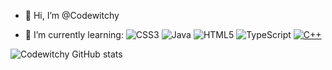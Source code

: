 - 👋 Hi, I’m @Codewitchy

- 🌱 I’m currently learning:
![CSS3](https://img.shields.io/badge/css3-%231572B6.svg?style=flat&logo=css3&logoColor=white) ![Java](https://img.shields.io/badge/java-%23ED8B00.svg?style=flat&logo=java&logoColor=white) ![HTML5](https://img.shields.io/badge/html5-%23E34F26.svg?style=flat&logo=html5&logoColor=white) ![TypeScript](https://img.shields.io/badge/typescript-%23007ACC.svg?style=flat&logo=typescript&logoColor=white) 
 <a href="https://github.com/alwinw?tab=repositories&language=c%2B%2B" target="_blank"><img alt="C++" src="https://img.shields.io/badge/-C%2B%2B-00599C?style=flat-square&logo=C%2B%2B&logoColor=white"></a>
 

![Codewitchy GitHub stats](https://github-readme-stats.vercel.app/api?username=Codewitchy&show_icons=true&theme=radical)

 <!---
Codewitchy/Codewitchy is a ✨ special ✨ repository because its `README.md` (this file) appears on your GitHub profile.
You can click the Preview link to take a look at your changes.
--->
